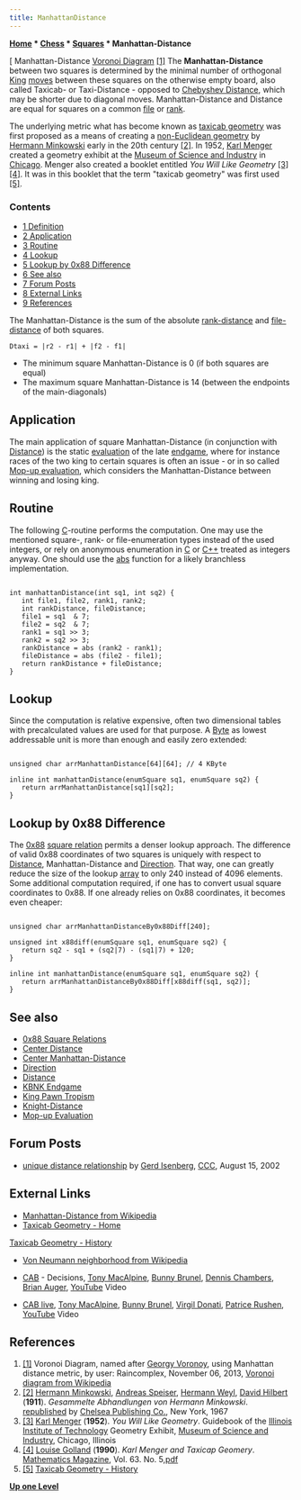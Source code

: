 ```yaml
---
title: ManhattanDistance
---
```

**[Home](Home "Home") \* [Chess](Chess "Chess") \* [Squares](Squares "Squares") \* Manhattan-Distance**



[ Manhattan-Distance [Voronoi Diagram](https://en.wikipedia.org/wiki/Voronoi_diagram) <a id="cite-note-1" href="#cite-ref-1">[1]</a>
The **Manhattan-Distance** between two squares is determined by the minimal number of orthogonal [King](King "King") [moves](Moves "Moves") between these squares on the otherwise empty board, also called Taxicab- or Taxi-Distance - opposed to [Chebyshev Distance](Distance "Distance"), which may be shorter due to diagonal moves. Manhattan-Distance and Distance are equal for squares on a common [file](Files "Files") or [rank](Ranks "Ranks"). 


The underlying metric what has become known as [taxicab geometry](https://en.wikipedia.org/wiki/Taxicab_geometry) was first proposed as a means of creating a [non-Euclidean geometry](https://en.wikipedia.org/wiki/Non-Euclidean_geometry) by [Hermann Minkowski](Mathematician#Minkowski "Mathematician") early in the 20th century <a id="cite-note-2" href="#cite-ref-2">[2]</a>. In 1952, [Karl Menger](Mathematician#KMenger "Mathematician") created a geometry exhibit at the [Museum of Science and Industry](https://en.wikipedia.org/wiki/Museum_of_Science_and_Industry_%28Chicago%29) in [Chicago](https://en.wikipedia.org/wiki/Chicago). Menger also created a booklet entitled *You Will Like Geometry* <a id="cite-note-3" href="#cite-ref-3">[3]</a> <a id="cite-note-4" href="#cite-ref-4">[4]</a>. It was in this booklet that the term "taxicab geometry" was first used <a id="cite-note-5" href="#cite-ref-5">[5]</a>. 



### Contents


* [1 Definition](#definition)
* [2 Application](#application)
* [3 Routine](#routine)
* [4 Lookup](#lookup)
* [5 Lookup by 0x88 Difference](#lookup-by-0x88-difference)
* [6 See also](#see-also)
* [7 Forum Posts](#forum-posts)
* [8 External Links](#external-links)
* [9 References](#references)






The Manhattan-Distance is the sum of the absolute [rank-distance](Ranks#RankDistance "Ranks") and [file-distance](Files#FileDistance "Files") of both squares.




```
Dtaxi = |r2 - r1| + |f2 - f1|

```

* The minimum square Manhattan-Distance is 0 (if both squares are equal)
* The maximum square Manhattan-Distance is 14 (between the endpoints of the main-diagonals)


## Application


The main application of square Manhattan-Distance (in conjunction with [Distance](Distance "Distance")) is the static [evaluation](Evaluation "Evaluation") of the late [endgame](Endgame "Endgame"), where for instance races of the two king to certain squares is often an issue - or in so called [Mop-up evaluation](Mop-up_Evaluation "Mop-up Evaluation"), which considers the Manhattan-Distance between winning and losing king.



## Routine


The following [C](C "C")-routine performs the computation. One may use the mentioned square-, rank- or file-enumeration types instead of the used integers, or rely on anonymous enumeration in [C](C "C") or [C++](Cpp "Cpp") treated as integers anyway. One should use the [abs](Avoiding_Branches#Abs "Avoiding Branches") function for a likely branchless implementation.




```

int manhattanDistance(int sq1, int sq2) {
   int file1, file2, rank1, rank2;
   int rankDistance, fileDistance;
   file1 = sq1  & 7;
   file2 = sq2  & 7;
   rank1 = sq1 >> 3;
   rank2 = sq2 >> 3;
   rankDistance = abs (rank2 - rank1);
   fileDistance = abs (file2 - file1);
   return rankDistance + fileDistance;
}

```

## Lookup


Since the computation is relative expensive, often two dimensional tables with precalculated values are used for that purpose. A [Byte](Byte "Byte") as lowest addressable unit is more than enough and easily zero extended:




```

unsigned char arrManhattanDistance[64][64]; // 4 KByte

inline int manhattanDistance(enumSquare sq1, enumSquare sq2) {
   return arrManhattanDistance[sq1][sq2];
}

```

## Lookup by 0x88 Difference


The [0x88](0x88 "0x88") [square relation](0x88#SquareRelations "0x88") permits a denser lookup approach. The difference of valid 0x88 coordinates of two squares is uniquely with respect to [Distance](Distance "Distance"), Manhattan-Distance and [Direction](Direction "Direction"). That way, one can greatly reduce the size of the lookup [array](Array "Array") to only 240 instead of 4096 elements. Some additional computation required, if one has to convert usual square coordinates to 0x88. If one already relies on 0x88 coordinates, it becomes even cheaper:




```

unsigned char arrManhattanDistanceBy0x88Diff[240];

unsigned int x88diff(enumSquare sq1, enumSquare sq2) {
   return sq2 - sq1 + (sq2|7) - (sq1|7) + 120;
}

inline int manhattanDistance(enumSquare sq1, enumSquare sq2) {
   return arrManhattanDistanceBy0x88Diff[x88diff(sq1, sq2)];
}

```

## See also


* [0x88 Square Relations](0x88#SquareRelations "0x88")
* [Center Distance](Center_Distance "Center Distance")
* [Center Manhattan-Distance](Center_Manhattan-Distance "Center Manhattan-Distance")
* [Direction](Direction "Direction")
* [Distance](Distance "Distance")
* [KBNK Endgame](KBNK_Endgame "KBNK Endgame")
* [King Pawn Tropism](King_Pawn_Tropism "King Pawn Tropism")
* [Knight-Distance](Knight-Distance "Knight-Distance")
* [Mop-up Evaluation](Mop-up_Evaluation "Mop-up Evaluation")


## Forum Posts


* [unique distance relationship](https://www.stmintz.com/ccc/index.php?id=245611) by [Gerd Isenberg](Gerd_Isenberg "Gerd Isenberg"), [CCC](CCC "CCC"), August 15, 2002


## External Links


* [Manhattan-Distance from Wikipedia](https://en.wikipedia.org/wiki/Taxicab_geometry)
* [Taxicab Geometry - Home](http://taxicabgeometry.net/index.html)


 [Taxicab Geometry - History](http://taxicabgeometry.net/general/history.html)
* [Von Neumann neighborhood from Wikipedia](https://en.wikipedia.org/wiki/Von_Neumann_neighborhood)
* [CAB](Category:CAB "Category:CAB") - Decisions, [Tony MacAlpine](https://en.wikipedia.org/wiki/Tony_MacAlpine), [Bunny Brunel](https://en.wikipedia.org/wiki/Bunny_Brunel), [Dennis Chambers](Category:Dennis_Chambers "Category:Dennis Chambers"), [Brian Auger](Category:Brian_Auger "Category:Brian Auger"), [YouTube](https://en.wikipedia.org/wiki/YouTube) Video


 
* [CAB live](Category:CAB "Category:CAB"), [Tony MacAlpine](https://en.wikipedia.org/wiki/Tony_MacAlpine), [Bunny Brunel](https://en.wikipedia.org/wiki/Bunny_Brunel), [Virgil Donati](https://en.wikipedia.org/wiki/Virgil_Donati), [Patrice Rushen](https://en.wikipedia.org/wiki/Patrice_Rushen), [YouTube](https://en.wikipedia.org/wiki/YouTube) Video


 
## References


1. <a id="cite-ref-1" href="#cite-note-1">[1]</a> Voronoi Diagram, named after [Georgy Voronoy](Mathematician#Voronoy "Mathematician"), using Manhattan distance metric, by user: Raincomplex, November 06, 2013, [Voronoi diagram from Wikipedia](https://en.wikipedia.org/wiki/Voronoi_diagram)
2. <a id="cite-ref-2" href="#cite-note-2">[2]</a> [Hermann Minkowski](Mathematician#Minkowski "Mathematician"), [Andreas Speiser](Mathematician#ASpeiser "Mathematician"), [Hermann Weyl](Mathematician#Weyl "Mathematician"), [David Hilbert](Mathematician#Hilbert "Mathematician") (**1911**). *Gesammelte Abhandlungen von Hermann Minkowski*. [republished](http://www.worldcat.org/title/gesammelte-abhandlungen-von-hermann-minkowski-vol-1-2/oclc/750691126?referer=di&ht=edition) by [Chelsea Publishing Co.](http://www.ams.org/bookstore/chelsea), New York, 1967
3. <a id="cite-ref-3" href="#cite-note-3">[3]</a>  [Karl Menger](Mathematician#KMenger "Mathematician") (**1952**). *You Will Like Geometry*. Guidebook of the [Illinois Institute of Technology](https://en.wikipedia.org/wiki/Illinois_Institute_of_Technology) Geometry Exhibit, [Museum of Science and Industry](https://en.wikipedia.org/wiki/Museum_of_Science_and_Industry_%28Chicago%29), Chicago, Illinois
4. <a id="cite-ref-4" href="#cite-note-4">[4]</a> [Louise Golland](http://science.iit.edu/applied-mathematics/about/about-karl-menger) (**1990**). *Karl Menger and Taxicap Geomery*. [Mathematics Magazine](https://en.wikipedia.org/wiki/Mathematics_Magazine), Vol. 63. No. 5,[pdf](http://taxicabgeometry.net/docs/mirror/Golland.pdf)
5. <a id="cite-ref-5" href="#cite-note-5">[5]</a> [Taxicab Geometry - History](http://taxicabgeometry.net/general/history.html)

**[Up one Level](Squares "Squares")**







 
